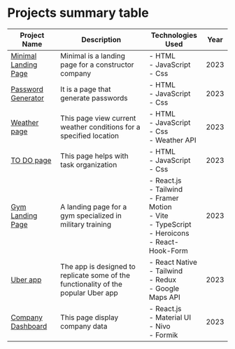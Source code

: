 # Projects summary table

| Project Name | Description | Technologies Used | Year | 
| -------- | -------- | -------- | -------- |
| [Minimal Landing Page](https://github.com/NilArj/minimal_page) | Minimal is a landing page for a constructor company | - HTML<br> - JavaScript<br>  - Css<br> | 2023 |
| [Password Generator](https://github.com/NilArj/password) | It is a page that generate passwords | - HTML<br> - JavaScript<br>  - Css<br> | 2023 | 
| [Weather page](https://github.com/NilArj/weather-app)| This page view current weather conditions for a specified location | - HTML<br> - JavaScript<br>  - Css<br> - Weather API<br> | 2023|
| [TO DO page](https://github.com/NilArj/to-do) | This page helps with task organization | - HTML<br> - JavaScript<br>  - Css<br> |2023 |
| [Gym Landing Page](https://github.com/NilArj/fitness) | A landing page for a gym specialized in military training | - React.js<br> - Tailwind<br> - Framer Motion<br> - Vite<br> - TypeScript<br>  - Heroicons<br>  - React-Hook-Form | 2023 | 
| [Uber app](https://github.com/NilArj/uber) | The app is designed to replicate some of the functionality of the popular Uber app |  - React Native<br> - Tailwind<br> - Redux<br> - Google Maps API | 2023 |
| [Company Dashboard](https://github.com/NilArj/company-dashboard) | This page display company data | - React.js<br> - Material UI<br> - Nivo<br> - Formik<br> | 2023 |

